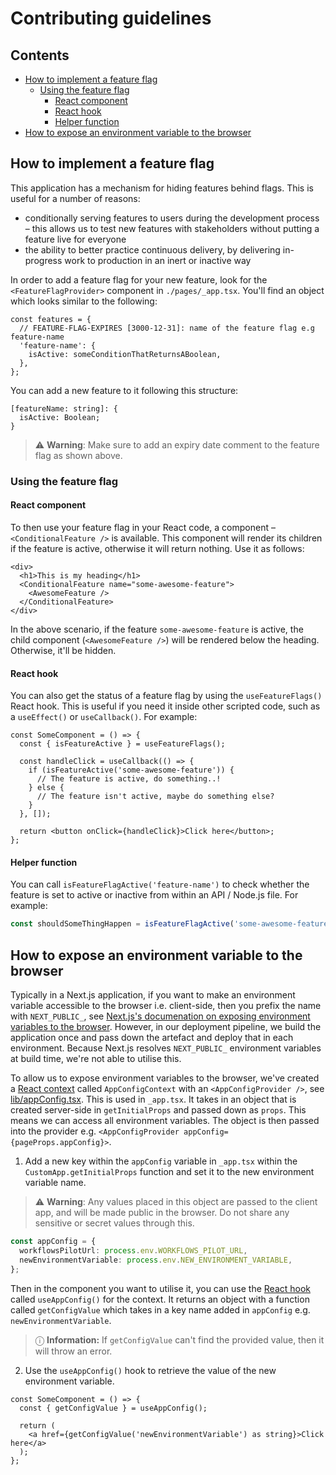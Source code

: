 # Contributing guidelines

## Contents

- [How to implement a feature flag](#how-to-implement-a-feature-flag)
  - [Using the feature flag](#using-the-feature-flag)
    - [React component](#react-component)
    - [React hook](#react-hook)
    - [Helper function](#helper-function)
- [How to expose an environment variable to the browser](#how-to-expose-an-environment-variable-to-the-browser)

## How to implement a feature flag

This application has a mechanism for hiding features behind flags. This is useful for a number of reasons:

- conditionally serving features to users during the development process – this allows us to test new features with stakeholders without putting a feature live for everyone
- the ability to better practice continuous delivery, by delivering in-progress work to production in an inert or inactive way

In order to add a feature flag for your new feature, look for the `<FeatureFlagProvider>` component in `./pages/_app.tsx`. You'll find an object which looks similar to the following:

```tsx
const features = {
  // FEATURE-FLAG-EXPIRES [3000-12-31]: name of the feature flag e.g feature-name
  'feature-name': {
    isActive: someConditionThatReturnsABoolean,
  },
};
```

You can add a new feature to it following this structure:

```tsx
[featureName: string]: {
  isActive: Boolean;
}
```

> ⚠️ **Warning**: Make sure to add an expiry date comment to the feature flag as shown above.

### Using the feature flag

#### React component

To then use your feature flag in your React code, a component – `<ConditionalFeature />` is available. This component will render its children if the feature is active, otherwise it will return nothing. Use it as follows:

```tsx
<div>
  <h1>This is my heading</h1>
  <ConditionalFeature name="some-awesome-feature">
    <AwesomeFeature />
  </ConditionalFeature>
</div>
```

In the above scenario, if the feature `some-awesome-feature` is active, the child component (`<AwesomeFeature />`) will be rendered below the heading. Otherwise, it'll be hidden.

#### React hook

You can also get the status of a feature flag by using the `useFeatureFlags()` React hook. This is useful if you need it inside other scripted code, such as a `useEffect()` or `useCallback()`. For example:

```tsx
const SomeComponent = () => {
  const { isFeatureActive } = useFeatureFlags();

  const handleClick = useCallback(() => {
    if (isFeatureActive('some-awesome-feature')) {
      // The feature is active, do something..!
    } else {
      // The feature isn't active, maybe do something else?
    }
  }, []);

  return <button onClick={handleClick}>Click here</button>;
};
```

#### Helper function

You can call `isFeatureFlagActive('feature-name')` to check whether the feature is set to active or inactive from within an API / Node.js file.
For example:

```ts
const shouldSomeThingHappen = isFeatureFlagActive('some-awesome-feature'); // true or false
```

## How to expose an environment variable to the browser

Typically in a Next.js application, if you want to make an environment variable
accessible to the browser i.e. client-side, then you prefix the name with
`NEXT_PUBLIC_`, see [Next.js's documenation on exposing environment variables to the browser](https://nextjs.org/docs/basic-features/environment-variables#exposing-environment-variables-to-the-browser). However, in our deployment pipeline, we build the application once and pass down
the artefact and deploy that in each environment. Because Next.js resolves `NEXT_PUBLIC_`
environment variables at build time, we're not able to utilise this.

To allow us to expose environment variables to the browser, we've created a
[React context](https://reactjs.org/docs/context.html) called `AppConfigContext`
with an `<AppConfigProvider />`, see
[lib/appConfig.tsx](./../lib/appConfig.tsx). This is used in `_app.tsx`. It
takes in an object that is created server-side in `getInitialProps` and passed
down as `props`. This means we can access all environment variables. The object
is then passed into the provider e.g. `<AppConfigProvider appConfig={pageProps.appConfig}>`.

1. Add a new key within the `appConfig` variable in `_app.tsx` within the `CustomApp.getInitialProps` function and set it to the new environment variable name.

> ⚠️ **Warning**: Any values placed in this object are passed to the client
> app, and will be made public in the browser. Do not share any sensitive or
> secret values through this.

```ts
const appConfig = {
  workflowsPilotUrl: process.env.WORKFLOWS_PILOT_URL,
  newEnvironmentVariable: process.env.NEW_ENVIRONMENT_VARIABLE,
};
```

Then in the component you want to utilise it, you can use the [React
hook](https://reactjs.org/docs/hooks-intro.html) called `useAppConfig()` for the
context. It returns an object with a function called `getConfigValue` which
takes in a key name added in `appConfig` e.g. `newEnvironmentVariable`.

> ⓘ **Information:** If `getConfigValue` can't find the provided value, then it
> will throw an error.

2. Use the `useAppConfig()` hook to retrieve the value of the new environment variable.

```tsx
const SomeComponent = () => {
  const { getConfigValue } = useAppConfig();

  return (
    <a href={getConfigValue('newEnvironmentVariable') as string}>Click here</a>
  );
};
```
